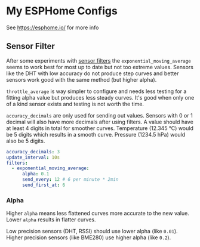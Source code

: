# My ESPHome Configs

See <https://esphome.io/> for more info

## Sensor Filter

After some experiments with [sensor filters](https://esphome.io/components/sensor/index.html#sensor-filters) the `exponential_moving_average` seems to work best for most up to date but not too extreme values.
Sensors like the DHT with low accuracy do not produce step curves and better sensors work good with the same method (but higher alpha).

`throttle_average` is way simpler to configure and needs less testing for a fitting alpha value but produces less steady curves.
It's good when only one of a kind sensor exists and testing is not worth the time.

`accuracy_decimals` are only used for sending out values.
Sensors with 0 or 1 decimal will also have more decimals after using filters.
A value should have at least 4 digits in total for smoother curves.
Temperature (12.345 °C) would be 5 digits which results in a smooth curve.
Pressure (1234.5 hPa) would also be 5 digits.

```yaml
accuracy_decimals: 3
update_interval: 10s
filters:
  - exponential_moving_average:
      alpha: 0.1
      send_every: 12 # 6 per minute * 2min
      send_first_at: 6
```

### Alpha

Higher `alpha` means less flattened curves more accurate to the new value.
Lower `alpha` results in flatter curves.

Low precision sensors (DHT, RSSI) should use lower alpha (like `0.01`).
Higher precision sensors (like BME280) use higher alpha (like `0.2`).
